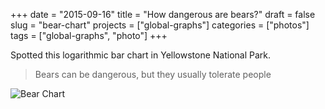 +++
date = "2015-09-16"
title = "How dangerous are bears?"
draft = false
slug = "bear-chart"
projects = ["global-graphs"]
categories = ["photos"]
tags = ["global-graphs", "photo"]
+++

Spotted this logarithmic bar chart in Yellowstone National Park.

> Bears can be dangerous, but they usually tolerate people

![Bear Chart](/images/globalgraphs/bear.jpg)
